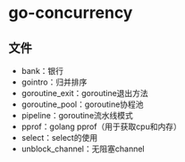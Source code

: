 # go-concurrency

## 文件

+ bank：银行
+ gointro：归并排序
+ goroutine_exit：goroutine退出方法
+ goroutine_pool：goroutine协程池
+ pipeline：goroutine流水线模式
+ pprof：golang pprof（用于获取cpu和内存）
+ select：select的使用
+ unblock_channel：无阻塞channel
